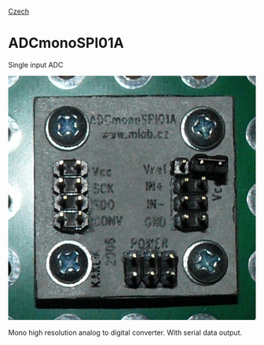 
[Czech](./README.cs.md)
<!--- module --->
# ADCmonoSPI01A
<!--- Emodule --->

<!--- subtitle --->Single input ADC<!--- Esubtitle --->

![ADCmonoSPI01A](DOC/SRC/img/ADCmonoSPI01A_Top_Big.JPG)

<!--- description --->Mono high resolution analog to digital converter. With serial data output.<!--- Edescription --->
            